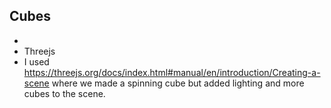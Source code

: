 ## Cubes
- 
- Threejs
- I used https://threejs.org/docs/index.html#manual/en/introduction/Creating-a-scene where we made a spinning cube but added lighting and more cubes to the scene. 
